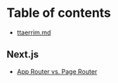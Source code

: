# Table of contents

* [ttaerrim.md](README.md)

## Next.js

* [App Router vs. Page Router](next.js/app-router-vs.-page-router.md)
